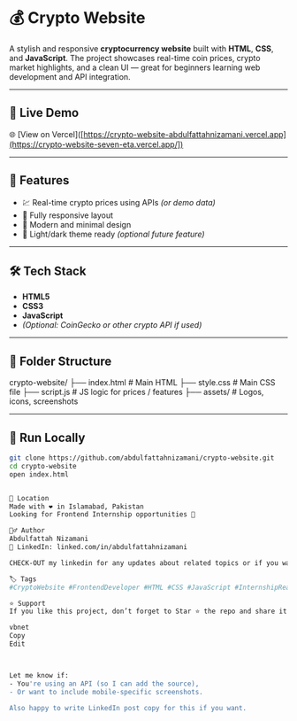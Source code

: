 # 💰 Crypto Website

A stylish and responsive **cryptocurrency website** built with **HTML**, **CSS**, and **JavaScript**. The project showcases real-time coin prices, crypto market highlights, and a clean UI — great for beginners learning web development and API integration.

---

## 🔗 Live Demo

🌐 [View on Vercel]([https://crypto-website-abdulfattahnizamani.vercel.app](https://crypto-website-seven-eta.vercel.app/])

---


## 🧠 Features

- 💹 Real-time crypto prices using APIs *(or demo data)*
- 📱 Fully responsive layout
- 🎨 Modern and minimal design
- 🌙 Light/dark theme ready *(optional future feature)*

---

## 🛠️ Tech Stack

- **HTML5**
- **CSS3**
- **JavaScript**
- *(Optional: CoinGecko or other crypto API if used)*

---

## 📁 Folder Structure


crypto-website/
├── index.html # Main HTML
├── style.css # Main CSS file
├── script.js # JS logic for prices / features
├── assets/ # Logos, icons, screenshots


---

## 🚀 Run Locally

```bash
git clone https://github.com/abdulfattahnizamani/crypto-website.git
cd crypto-website
open index.html


📍 Location
Made with ❤️ in Islamabad, Pakistan
Looking for Frontend Internship opportunities 🚀

🙋‍♂️ Author
Abdulfattah Nizamani
🔗 LinkedIn: linked.com/in/abdulfattahnizamani

CHECK-OUT my linkedin for any updates about related topics or if you want see my progress.

🏷️ Tags
#CryptoWebsite #FrontendDeveloper #HTML #CSS #JavaScript #InternshipReady #IslamabadDevelopers #CryptoDashboard

⭐ Support
If you like this project, don’t forget to Star ⭐ the repo and share it!

vbnet
Copy
Edit



Let me know if:
- You're using an API (so I can add the source),
- Or want to include mobile-specific screenshots.

Also happy to write LinkedIn post copy for this if you want.


